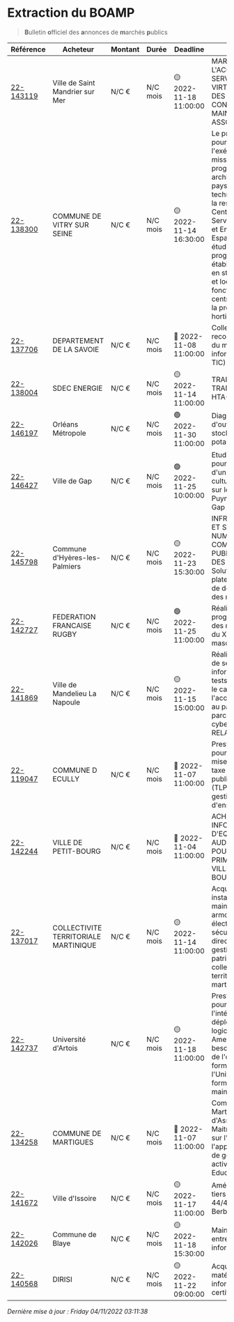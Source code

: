 # Extraction du BOAMP
> **B**ulletin **o**fficiel des **a**nnonces de **m**archés **p**ublics

| Référence | Acheteur | Montant | Durée | Deadline | Résumé | Mot clé|
|---|---|---|---|---|---|---|
| [22-143119](https://www.boamp.fr/avis/detail/22-143119) | Ville de Saint Mandrier sur Mer | N/C € | N/C mois | 🟡 2022-11-18 11:00:00 | MARCHÉ RELATIF A L'ACQUISITION D'UN SERVEUR - VIRTUALISATION DES POSTES ET CONTRAT DE MAINTENANCE ASSOCIE | *virtualisation*|
| [22-138300](https://www.boamp.fr/avis/detail/22-138300) | COMMUNE DE VITRY SUR SEINE | N/C € | N/C mois | 🟡 2022-11-14 16:30:00 | Le présent marché a pour objet l'exécution d'une mission de programmation architecturale, paysagère et technique préalable à la restructuration du Centre technique du Service Maintenance et Entretien des Espaces Verts. Cette étude programmatique établira les besoins en stockage, ateliers et locaux associés au fonctionnement du centre technique et à la production horticole du site. | *stockage objet*|
| [22-137706](https://www.boamp.fr/avis/detail/22-137706) | DEPARTEMENT DE LA SAVOIE | N/C € | N/C mois | 🔴 2022-11-08 11:00:00 | Collecte et reconditionnement du matériel informatique (éco-TIC) | *stockage objet*|
| [22-138004](https://www.boamp.fr/avis/detail/22-138004) | SDEC ENERGIE | N/C € | N/C mois | 🟡 2022-11-14 11:00:00 | TRAITEMENT DES TRANSFORMATEURS HTA-BT DÉPOSÉS | *stockage objet*|
| [22-146197](https://www.boamp.fr/avis/detail/22-146197) | Orléans Métropole | N/C € | N/C mois | 🟢 2022-11-30 11:00:00 | Diagnostics d'ouvrages de stockage d'eau potable | *stockage objet*|
| [22-146427](https://www.boamp.fr/avis/detail/22-146427) | Ville de Gap | N/C € | N/C mois | 🟢 2022-11-25 10:00:00 | Etude de faisabilité pour l'aménagement d'un lieu de diffusion culturel en plein air sur le site de Puymaure - Ville de Gap | *sauvegarde*|
| [22-145798](https://www.boamp.fr/avis/detail/22-145798) | Commune d'Hyères-les-Palmiers | N/C € | N/C mois | 🟡 2022-11-23 15:30:00 | INFRASTRUCTURES ET SYSTEMES NUMERIQUES / COMMANDE PUBLIQUE / CAISSE DES ECOLES - Solution de plateforme externe de dématérialisation des marchés publics | *infrastructures systemes*|
| [22-142727](https://www.boamp.fr/avis/detail/22-142727) | FEDERATION FRANCAISE RUGBY | N/C € | N/C mois | 🟢 2022-11-25 11:00:00 | Réalisation des programmes officiels des matchs suivants du XV DE FRANCE masculin. | *serveur*|
| [22-141869](https://www.boamp.fr/avis/detail/22-141869) | Ville de Mandelieu La Napoule | N/C € | N/C mois | 🟡 2022-11-15 15:00:00 | Réalisation d'un audit de sécurité informatique avec tests d'intrusion dans le cadre de l'accompagnement au pack initial du parcours de cybersécurité France RELANCE-ANSSI | *serveur*|
| [22-119047](https://www.boamp.fr/avis/detail/22-119047) | COMMUNE D ECULLY | N/C € | N/C mois | 🔴 2022-11-07 11:00:00 | Prestation de service pour la gestion de la mise en oeuvre de la taxe locale sur la publicité extérieure (TLPE) et pour la gestion des dossiers d'enseignes | *logiciels*|
| [22-142244](https://www.boamp.fr/avis/detail/22-142244) | VILLE DE PETIT-BOURG | N/C € | N/C mois | 🔴 2022-11-04 11:00:00 | ACHAT DE MATERIEL INFORMATIQUE ET D'EQUIPEMENTS AUDIOVISUELS POUR LES ECOLES PRIMAIRES DE LA VILLE DE PETIT-BOURG | *logiciels*|
| [22-137017](https://www.boamp.fr/avis/detail/22-137017) | COLLECTIVITE TERRITORIALE MARTINIQUE | N/C € | N/C mois | 🟡 2022-11-14 11:00:00 | Acquisition, installation, maintenance d'une armoire à clés électroniques sécurisées pour la direction de la gestion du patrimoine de la collectivité territoriale de martinique | *logiciels*|
| [22-142737](https://www.boamp.fr/avis/detail/22-142737) | Université d'Artois | N/C € | N/C mois | 🟡 2022-11-18 11:00:00 | Prestation de service pour l'installation, l'intégration et le déploiement du logiciel open source Ametys pour les besoins de gestion de l'offre de formation de l'Université d'Artois, formation et maintenance. | *logiciels*|
| [22-134258](https://www.boamp.fr/avis/detail/22-134258) | COMMUNE DE MARTIGUES | N/C € | N/C mois | 🔴 2022-11-07 11:00:00 | Commune de Martigues - Mission d'Assistance à Maitrise d'ouvrage sur l'utilisation de l'application métier de gestion des activités Education/Enfance | *informatique*|
| [22-141672](https://www.boamp.fr/avis/detail/22-141672) | Ville d'Issoire | N/C € | N/C mois | 🟡 2022-11-17 11:00:00 | Aménagement du tiers lieux situé 44/46 rue de la Berbiziale à Issoire. | *informatique*|
| [22-142026](https://www.boamp.fr/avis/detail/22-142026) | Commune de Blaye | N/C € | N/C mois | 🟡 2022-11-18 15:30:00 | Maintenance et entretien du parc informatique | *informatique*|
| [22-140568](https://www.boamp.fr/avis/detail/22-140568) | DIRISI | N/C € | N/C mois | 🟡 2022-11-22 09:00:00 | Acquisition de matériels informatiques certifiés TEMPEST | *informatique*|


_Dernière mise à jour : Friday 04/11/2022 03:11:38_